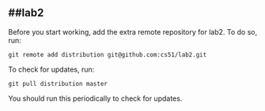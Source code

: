 
##lab2
-----
Before you start working, add the extra remote repository for lab2. To do so, run:

`git remote add distribution git@github.com:cs51/lab2.git`

To check for updates, run:

`git pull distribution master`

You should run this periodically to check for updates.